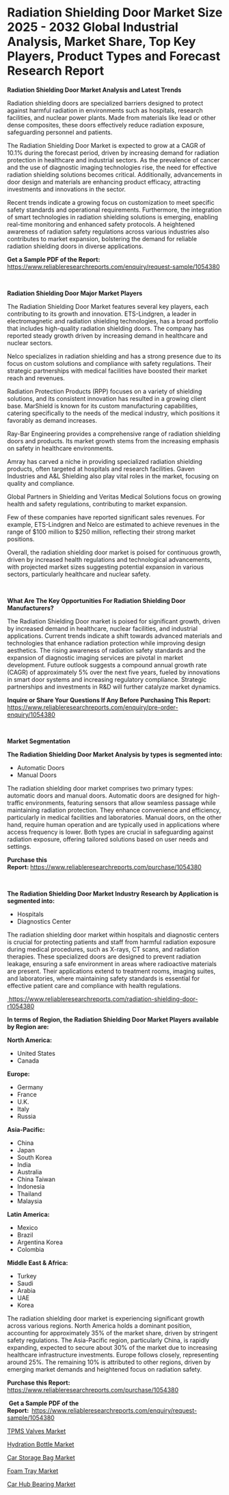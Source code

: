 <p><h1>Radiation Shielding Door Market Size 2025 - 2032 Global Industrial Analysis, Market Share, Top Key Players, Product Types and Forecast Research Report</h1></p><p><strong>Radiation Shielding Door Market Analysis and Latest Trends</strong></p>
<p><p>Radiation shielding doors are specialized barriers designed to protect against harmful radiation in environments such as hospitals, research facilities, and nuclear power plants. Made from materials like lead or other dense composites, these doors effectively reduce radiation exposure, safeguarding personnel and patients.</p><p>The Radiation Shielding Door Market is expected to grow at a CAGR of 10.1% during the forecast period, driven by increasing demand for radiation protection in healthcare and industrial sectors. As the prevalence of cancer and the use of diagnostic imaging technologies rise, the need for effective radiation shielding solutions becomes critical. Additionally, advancements in door design and materials are enhancing product efficacy, attracting investments and innovations in the sector.</p><p>Recent trends indicate a growing focus on customization to meet specific safety standards and operational requirements. Furthermore, the integration of smart technologies in radiation shielding solutions is emerging, enabling real-time monitoring and enhanced safety protocols. A heightened awareness of radiation safety regulations across various industries also contributes to market expansion, bolstering the demand for reliable radiation shielding doors in diverse applications.</p></p>
<p><strong>Get a Sample PDF of the Report:&nbsp;</strong> <a href="https://www.reliableresearchreports.com/enquiry/request-sample/1054380?utm_campaign=13&utm_medium=2&utm_source=Github&utm_content=ia&utm_term=06022025&utm_id=radiation-shielding-door">https://www.reliableresearchreports.com/enquiry/request-sample/1054380</a></p>
<p>&nbsp;</p>
<p><strong>Radiation Shielding Door Major Market Players</strong></p>
<p><p>The Radiation Shielding Door Market features several key players, each contributing to its growth and innovation. ETS-Lindgren, a leader in electromagnetic and radiation shielding technologies, has a broad portfolio that includes high-quality radiation shielding doors. The company has reported steady growth driven by increasing demand in healthcare and nuclear sectors.</p><p>Nelco specializes in radiation shielding and has a strong presence due to its focus on custom solutions and compliance with safety regulations. Their strategic partnerships with medical facilities have boosted their market reach and revenues. </p><p>Radiation Protection Products (RPP) focuses on a variety of shielding solutions, and its consistent innovation has resulted in a growing client base. MarShield is known for its custom manufacturing capabilities, catering specifically to the needs of the medical industry, which positions it favorably as demand increases.</p><p>Ray-Bar Engineering provides a comprehensive range of radiation shielding doors and products. Its market growth stems from the increasing emphasis on safety in healthcare environments. </p><p>Amray has carved a niche in providing specialized radiation shielding products, often targeted at hospitals and research facilities. Gaven Industries and A&L Shielding also play vital roles in the market, focusing on quality and compliance.</p><p>Global Partners in Shielding and Veritas Medical Solutions focus on growing health and safety regulations, contributing to market expansion. </p><p>Few of these companies have reported significant sales revenues. For example, ETS-Lindgren and Nelco are estimated to achieve revenues in the range of $100 million to $250 million, reflecting their strong market positions. </p><p>Overall, the radiation shielding door market is poised for continuous growth, driven by increased health regulations and technological advancements, with projected market sizes suggesting potential expansion in various sectors, particularly healthcare and nuclear safety.</p></p>
<p>&nbsp;</p>
<p><strong>What Are The Key Opportunities For Radiation Shielding Door Manufacturers?</strong></p>
<p><p>The Radiation Shielding Door market is poised for significant growth, driven by increased demand in healthcare, nuclear facilities, and industrial applications. Current trends indicate a shift towards advanced materials and technologies that enhance radiation protection while improving design aesthetics. The rising awareness of radiation safety standards and the expansion of diagnostic imaging services are pivotal in market development. Future outlook suggests a compound annual growth rate (CAGR) of approximately 5% over the next five years, fueled by innovations in smart door systems and increasing regulatory compliance. Strategic partnerships and investments in R&D will further catalyze market dynamics.</p></p>
<p><strong>Inquire or Share Your Questions If Any Before Purchasing This Report:</strong> <a href="https://www.reliableresearchreports.com/enquiry/pre-order-enquiry/1054380?utm_campaign=13&utm_medium=2&utm_source=Github&utm_content=ia&utm_term=06022025&utm_id=radiation-shielding-door">https://www.reliableresearchreports.com/enquiry/pre-order-enquiry/1054380</a></p>
<p>&nbsp;</p>
<p><strong>Market Segmentation</strong></p>
<p><strong>The Radiation Shielding Door Market Analysis by types is segmented into:</strong></p>
<p><ul><li>Automatic Doors</li><li>Manual Doors</li></ul></p>
<p><p>The radiation shielding door market comprises two primary types: automatic doors and manual doors. Automatic doors are designed for high-traffic environments, featuring sensors that allow seamless passage while maintaining radiation protection. They enhance convenience and efficiency, particularly in medical facilities and laboratories. Manual doors, on the other hand, require human operation and are typically used in applications where access frequency is lower. Both types are crucial in safeguarding against radiation exposure, offering tailored solutions based on user needs and settings.</p></p>
<p><strong>Purchase this Report:&nbsp;</strong><a href="https://www.reliableresearchreports.com/purchase/1054380?utm_campaign=13&utm_medium=2&utm_source=Github&utm_content=ia&utm_term=06022025&utm_id=radiation-shielding-door">https://www.reliableresearchreports.com/purchase/1054380</a></p>
<p>&nbsp;</p>
<p><strong>The Radiation Shielding Door Market Industry Research by Application is segmented into:</strong></p>
<p><ul><li>Hospitals</li><li>Diagnostics Center</li></ul></p>
<p><p>The radiation shielding door market within hospitals and diagnostic centers is crucial for protecting patients and staff from harmful radiation exposure during medical procedures, such as X-rays, CT scans, and radiation therapies. These specialized doors are designed to prevent radiation leakage, ensuring a safe environment in areas where radioactive materials are present. Their applications extend to treatment rooms, imaging suites, and laboratories, where maintaining safety standards is essential for effective patient care and compliance with health regulations.</p></p>
<p><a href="https://www.reliableresearchreports.com/radiation-shielding-door-r1054380?utm_campaign=13&utm_medium=2&utm_source=Github&utm_content=ia&utm_term=06022025&utm_id=radiation-shielding-door">&nbsp;https://www.reliableresearchreports.com/radiation-shielding-door-r1054380</a></p>
<p><strong>In terms of Region, the Radiation Shielding Door Market Players available by Region are:</strong></p>
<p>
    <p> <strong> North America: </strong>
        <ul>
            <li>United States</li>
            <li>Canada</li>
        </ul>
        </p> 
    <p> <strong> Europe: </strong>
        <ul>
            <li>Germany</li>
            <li>France</li>
            <li>U.K.</li>
            <li>Italy</li>
            <li>Russia</li>
        </ul>
        </p> 
    <p> <strong> Asia-Pacific: </strong>
        <ul>
            <li>China</li>
            <li>Japan</li>
            <li>South Korea</li>
            <li>India</li>
            <li>Australia</li>
            <li>China Taiwan</li>
            <li>Indonesia</li>
            <li>Thailand</li>
            <li>Malaysia</li>
        </ul>
        </p> 
    <p> <strong> Latin America: </strong>
        <ul>
            <li>Mexico</li>
            <li>Brazil</li>
            <li>Argentina Korea</li>
            <li>Colombia</li>
        </ul>
        </p> 
    <p> <strong> Middle East & Africa: </strong>
        <ul>
            <li>Turkey</li>
            <li>Saudi</li>
            <li>Arabia</li>
            <li>UAE</li>
            <li>Korea</li>
        </ul>
    </p>
    </p>
<p><p>The radiation shielding door market is experiencing significant growth across various regions. North America holds a dominant position, accounting for approximately 35% of the market share, driven by stringent safety regulations. The Asia-Pacific region, particularly China, is rapidly expanding, expected to secure about 30% of the market due to increasing healthcare infrastructure investments. Europe follows closely, representing around 25%. The remaining 10% is attributed to other regions, driven by emerging market demands and heightened focus on radiation safety.</p></p>
<p><strong>Purchase this Report: </strong><a href="https://www.reliableresearchreports.com/purchase/1054380?utm_campaign=13&utm_medium=2&utm_source=Github&utm_content=ia&utm_term=06022025&utm_id=radiation-shielding-door">https://www.reliableresearchreports.com/purchase/1054380</a></p>
<p>&nbsp;<strong>Get a Sample PDF of the Report:&nbsp;&nbsp;</strong><a href="https://www.reliableresearchreports.com/enquiry/request-sample/1054380?utm_campaign=13&utm_medium=2&utm_source=Github&utm_content=ia&utm_term=06022025&utm_id=radiation-shielding-door">https://www.reliableresearchreports.com/enquiry/request-sample/1054380</a></p>
<p><strong></strong></p>
<p><p><a href="https://www.linkedin.com/pulse/insightful-tpms-valves-market-analysis-recent-performance-otshe?utm_campaign=13&utm_medium=2&utm_source=Github&utm_content=ia&utm_term=06022025&utm_id=radiation-shielding-door">TPMS Valves Market</a></p><p><a href="https://github.com/yankimber90yankim/Market-Research-Report-List-1/blob/main/hydration-bottle-market.md?utm_campaign=13&utm_medium=2&utm_source=Github&utm_content=ia&utm_term=06022025&utm_id=radiation-shielding-door">Hydration Bottle Market</a></p><p><a href="https://www.linkedin.com/pulse/car-storage-bag-market-growth-segmentation-regional-analysis-zm53e?utm_campaign=13&utm_medium=2&utm_source=Github&utm_content=ia&utm_term=06022025&utm_id=radiation-shielding-door">Car Storage Bag Market</a></p><p><a href="https://github.com/princessbartram3/Market-Research-Report-List-1/blob/main/foam-tray-market.md?utm_campaign=13&utm_medium=2&utm_source=Github&utm_content=ia&utm_term=06022025&utm_id=radiation-shielding-door">Foam Tray Market</a></p><p><a href="https://www.linkedin.com/pulse/in-depth-investigation-car-hub-bearing-market-projected-cagr-fll8c?utm_campaign=13&utm_medium=2&utm_source=Github&utm_content=ia&utm_term=06022025&utm_id=radiation-shielding-door">Car Hub Bearing Market</a></p></p>